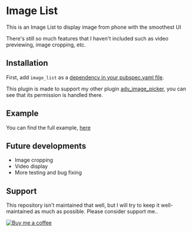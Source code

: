# Image List

This is an Image List to display image from phone with the smoothest UI

There's still so much features that I haven't included such as video previewing, image cropping, etc.

## Installation

First, add `image_list` as a [dependency in your pubspec.yaml file](https://flutter.io/using-packages/).

This plugin is made to support my other plugin [adv_image_picker](https://pub.dev/packages/adv_image_picker#-readme-tab-), you can see that its permission is handled there.

## Example
You can find the full example, [here]([https://github.com/ricnaaru/image_list/tree/master/example](https://github.com/ricnaaru/image_list/tree/master/example))

## Future developments
- Image cropping
- Video display
- More testing and bug fixing

## Support
This repository isn't maintained that well, but I will try to keep it well-maintained as much as possible. Please consider support me..

[![Buy me a coffee](https://www.buymeacoffee.com/assets/img/custom_images/white_img.png)](https://www.buymeacoffee.com/rthayeb)

<br>
